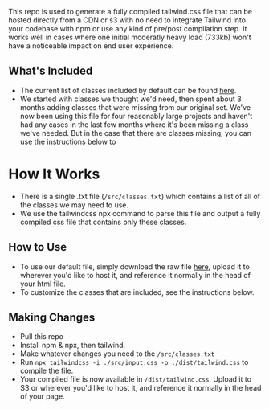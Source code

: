 
This repo is used to generate a fully compiled tailwind.css file that can be hosted directly from a CDN or s3 with no need to integrate Tailwind into your codebase with npm or use any kind of pre/post compilation step. It works well in cases where one initial moderatly heavy load (733kb) won't have a noticeable impact on end user experience.

## What's Included

- The current list of classes included by default can be found [here](https://github.com/Group-One-Technology/tailwind-generator/blob/master/src/classes.txt). 
- We started with classes we thought we'd need, then spent about 3 months adding classes that were missing from our original set. We've now been using this file for four reasonably large projects and haven't had any cases in the last few months where it's been missing a class we've needed. But in the case that there are classes missing, you can use the instructions below to 

# How It Works
- There is a single .txt file (`/src/classes.txt`) which contains a list of all of the classes we may need to use.  
- We use the tailwindcss npx command to parse this file and output a fully compiled css file that contains only these classes. 


## How to Use
- To use our default file, simply download the raw file [here](https://raw.githubusercontent.com/Group-One-Technology/tailwind-generator/master/dist/tailwind.css), upload it to wherever you'd like to host it, and reference it normally in the head of your html file.
- To customize the classes that are included, see the instructions below.


## Making Changes
- Pull this repo
- Install npm & npx, then tailwind.
- Make whatever changes you need to the `/src/classes.txt`
- Run `npx tailwindcss -i ./src/input.css -o ./dist/tailwind.css` to compile the file.
- Your compiled file is now available in `/dist/tailwind.css`. Upload it to S3 or wherever you'd like to host it, and reference it normally in the head of your page. 

